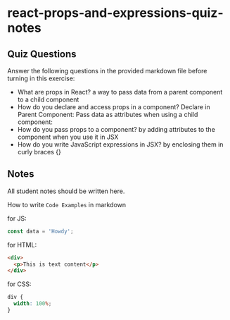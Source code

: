# react-props-and-expressions-quiz-notes

## Quiz Questions

Answer the following questions in the provided markdown file before turning in this exercise:

- What are props in React?
  a way to pass data from a parent component to a child component
- How do you declare and access props in a component?
  Declare in Parent Component: Pass data as attributes when using a child component:
- How do you pass props to a component?
  by adding attributes to the component when you use it in JSX
- How do you write JavaScript expressions in JSX?
  by enclosing them in curly braces {}

## Notes

All student notes should be written here.

How to write `Code Examples` in markdown

for JS:

```javascript
const data = 'Howdy';
```

for HTML:

```html
<div>
  <p>This is text content</p>
</div>
```

for CSS:

```css
div {
  width: 100%;
}
```
